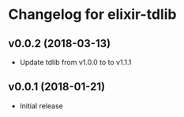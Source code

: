 # Changelog for elixir-tdlib

## v0.0.2 (2018-03-13)

* Update tdlib from v1.0.0 to to v1.1.1

## v0.0.1 (2018-01-21)

* Initial release
